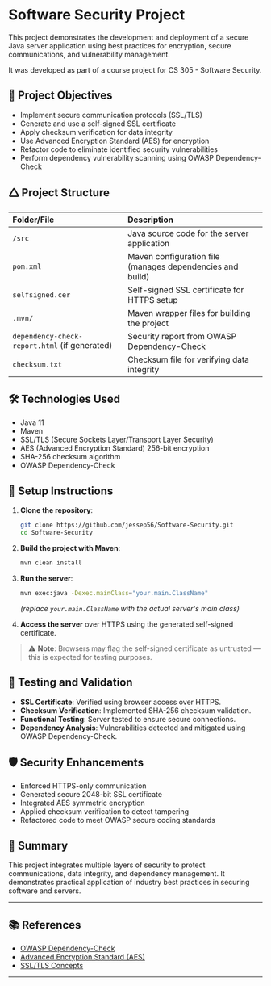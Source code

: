 # Software Security Project

This project demonstrates the development and deployment of a secure Java server application using best practices for encryption, secure communications, and vulnerability management.

It was developed as part of a course project for CS 305 - Software Security.

## 🔐 Project Objectives

- Implement secure communication protocols (SSL/TLS)
- Generate and use a self-signed SSL certificate
- Apply checksum verification for data integrity
- Use Advanced Encryption Standard (AES) for encryption
- Refactor code to eliminate identified security vulnerabilities
- Perform dependency vulnerability scanning using OWASP Dependency-Check

## 🛆 Project Structure

| Folder/File | Description |
| :--- | :--- |
| `/src` | Java source code for the server application |
| `pom.xml` | Maven configuration file (manages dependencies and build) |
| `selfsigned.cer` | Self-signed SSL certificate for HTTPS setup |
| `.mvn/` | Maven wrapper files for building the project |
| `dependency-check-report.html` (if generated) | Security report from OWASP Dependency-Check |
| `checksum.txt` | Checksum file for verifying data integrity |

## 🛠 Technologies Used

- Java 11
- Maven
- SSL/TLS (Secure Sockets Layer/Transport Layer Security)
- AES (Advanced Encryption Standard) 256-bit encryption
- SHA-256 checksum algorithm
- OWASP Dependency-Check

## 🚀 Setup Instructions

1. **Clone the repository**:
   ```bash
   git clone https://github.com/jessep56/Software-Security.git
   cd Software-Security
   ```

2. **Build the project with Maven**:
   ```bash
   mvn clean install
   ```

3. **Run the server**:
   ```bash
   mvn exec:java -Dexec.mainClass="your.main.ClassName"
   ```
   *(replace `your.main.ClassName` with the actual server's main class)*

4. **Access the server** over HTTPS using the generated self-signed certificate.

> ⚠️ **Note**: Browsers may flag the self-signed certificate as untrusted — this is expected for testing purposes.

## 🧪 Testing and Validation

- **SSL Certificate**: Verified using browser access over HTTPS.
- **Checksum Verification**: Implemented SHA-256 checksum validation.
- **Functional Testing**: Server tested to ensure secure connections.
- **Dependency Analysis**: Vulnerabilities detected and mitigated using OWASP Dependency-Check.

## 🛡 Security Enhancements

- Enforced HTTPS-only communication
- Generated secure 2048-bit SSL certificate
- Integrated AES symmetric encryption
- Applied checksum verification to detect tampering
- Refactored code to meet OWASP secure coding standards

## 📄 Summary

This project integrates multiple layers of security to protect communications, data integrity, and dependency management. It demonstrates practical application of industry best practices in securing software and servers.

---

## 📚 References

- [OWASP Dependency-Check](https://owasp.org/www-project-dependency-check/)
- [Advanced Encryption Standard (AES)](https://nvlpubs.nist.gov/nistpubs/FIPS/NIST.FIPS.197.pdf)
- [SSL/TLS Concepts](https://www.ssl.com/faqs/faq-what-is-ssl-tls-https/)

---
